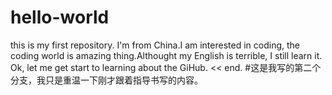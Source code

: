 # hello-world
this is my first repository.
I'm from China.I am interested in coding, the coding world is amazing thing.Althought my English is terrible, I still learn it. Ok, let me get start to learning about the GiHub. << end.
#这是我写的第二个分支，我只是重温一下刚才跟着指导书写的内容。
